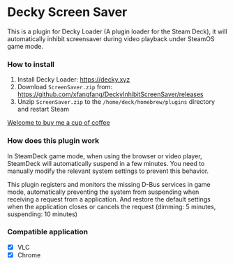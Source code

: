 # Decky Screen Saver

This is a plugin for Decky Loader (A plugin loader for the Steam Deck), it will automatically inhibit screensaver during video playback under SteamOS game mode.

### How to install

1. Install Decky Loader: https://decky.xyz
2. Download `ScreenSaver.zip` from: https://github.com/xfangfang/DeckyInhibitScreenSaver/releases
3. Unzip `ScreenSaver.zip` to the `/home/deck/homebrew/plugins` directory and restart Steam

[Welcome to buy me a cup of coffee](https://www.paypal.me/xfangfang)

### How does this plugin work

In SteamDeck game mode, when using the browser or video player, SteamDeck will automatically suspend in a few minutes. You need to manually modify the relevant system settings to prevent this behavior.

This plugin registers and monitors the missing D-Bus services in game mode, automatically preventing the system from suspending when receiving a request from a application. And restore the default settings when the application closes or cancels the request (dimming: 5 minutes, suspending: 10 minutes)


### Compatible application
- [x] VLC
- [x] Chrome